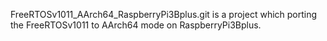 FreeRTOSv1011_AArch64_RaspberryPi3Bplus.git is a project which porting the FreeRTOSv1011 to AArch64 mode on RaspberryPi3Bplus.
